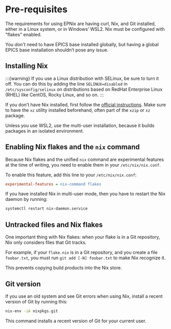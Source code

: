 # Pre-requisites

The requirements for using EPNix are having curl, Nix, and Git installed,
either in a Linux system,
or in Windows’ WSL2.
Nix must be configured with "flakes" enabled.

You *don’t* need to have EPICS base installed globally,
but having a global EPICS base installation shouldn’t pose any issue.

## Installing Nix

:::{warning}
If you use a Linux distribution with SELinux,
be sure to turn it off.
You can do this by adding the line `SELINUX=disabled` in `/etc/sysconfig/selinux`
on distributions based on RedHat Enterprise Linux (RHEL) like CentOS, Rocky Linux, and so on.
:::

If you don’t have Nix installed,
first follow the [official instructions].
Make sure to have the `xz` utility installed beforehand,
often part of the `xzip` or `xz` package.

Unless you use WSL2,
use the multi-user installation,
because it builds packages in an isolated environment.

## Enabling Nix flakes and the `nix` command

Because Nix flakes and the unified `nix` command are experimental features at the time of writing,
you need to enable them in your `/etc/nix/nix.conf`.

To enable this feature,
add this line to your `/etc/nix/nix.conf`:

```ini
experimental-features = nix-command flakes
```

If you have installed Nix in multi-user mode,
then you have to restart the Nix daemon by running:

```bash
systemctl restart nix-daemon.service
```

## Untracked files and Nix flakes

One important thing with Nix flakes:
when your flake is in a Git repository,
Nix only considers files that Git tracks.

For example,
if your `flake.nix` is in a Git repository,
and you create a file `foobar.txt`,
you must run `git add [-N] foobar.txt` to make Nix recognize it.

This prevents copying build products into the Nix store.

## Git version

If you use an old system and see Git errors when using Nix,
install a recent version of Git by running this:

```bash
nix-env -iA nixpkgs.git
```

This command installs a recent version of Git for your current user.

[official instructions]: https://nixos.org/download/#nix-install-linux
